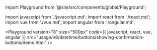 import Playground from '@site/src/components/global/Playground';

import javascript from './javascript.md';
import react from './react.md';
import vue from './vue.md';
import angular from './angular.md';

<Playground
  version="8"
  size="500px"
  code={{ javascript, react, vue, angular }}
  src="usage/v8/datetime/buttons/showing-confirmation-buttons/demo.html"
/>
